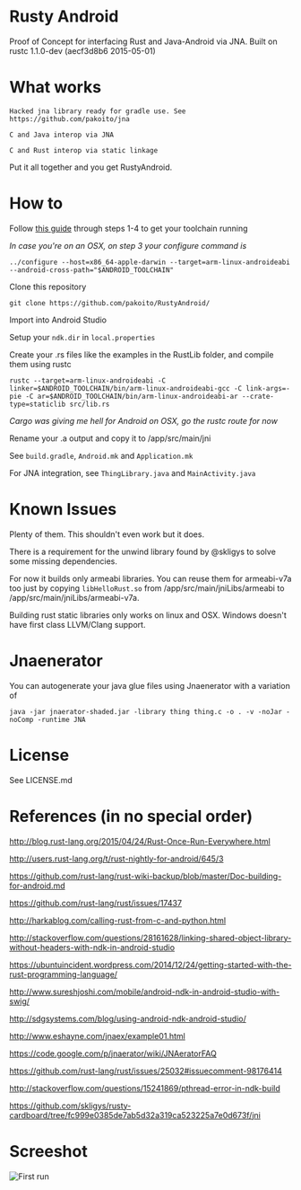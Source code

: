 Rusty Android
==========

Proof of Concept for interfacing Rust and Java-Android via JNA. Built on rustc 1.1.0-dev (aecf3d8b6 2015-05-01) 


What works
==========

    Hacked jna library ready for gradle use. See https://github.com/pakoito/jna

    C and Java interop via JNA

    C and Rust interop via static linkage

Put it all together and you get RustyAndroid.


How to
==========

Follow [this guide](https://github.com/rust-lang/rust-wiki-backup/blob/master/Doc-building-for-android.md) through steps 1-4 to get your toolchain running

*In case you're on an OSX, on step 3 your configure command is*

    ../configure --host=x86_64-apple-darwin --target=arm-linux-androideabi --android-cross-path="$ANDROID_TOOLCHAIN"

Clone this repository

    git clone https://github.com/pakoito/RustyAndroid/

Import into Android Studio

Setup your ```ndk.dir``` in ```local.properties```

Create your .rs files like the examples in the RustLib folder, and compile them using rustc

    rustc --target=arm-linux-androideabi -C linker=$ANDROID_TOOLCHAIN/bin/arm-linux-androideabi-gcc -C link-args=-pie -C ar=$ANDROID_TOOLCHAIN/bin/arm-linux-androideabi-ar --crate-type=staticlib src/lib.rs

*Cargo was giving me hell for Android on OSX, go the rustc route for now*

Rename your .a output and copy it to /app/src/main/jni

See ```build.gradle```, ```Android.mk``` and ```Application.mk```

For JNA integration, see ```ThingLibrary.java``` and ```MainActivity.java```


Known Issues
=============

Plenty of them. This shouldn't even work but it does.

There is a requirement for the unwind library found by @skligys to solve some missing dependencies.

For now it builds only armeabi libraries. You can reuse them for armeabi-v7a too just by copying ```libHelloRust.so``` from /app/src/main/jniLibs/armeabi to /app/src/main/jniLibs/armeabi-v7a.

Building rust static libraries only works on linux and OSX. Windows doesn't have first class LLVM/Clang support.


Jnaenerator
============

You can autogenerate your java glue files using Jnaenerator with a variation of

    java -jar jnaerator-shaded.jar -library thing thing.c -o . -v -noJar -noComp -runtime JNA


License
==========

See LICENSE.md


References (in no special order)
==========

http://blog.rust-lang.org/2015/04/24/Rust-Once-Run-Everywhere.html

http://users.rust-lang.org/t/rust-nightly-for-android/645/3

https://github.com/rust-lang/rust-wiki-backup/blob/master/Doc-building-for-android.md

https://github.com/rust-lang/rust/issues/17437

http://harkablog.com/calling-rust-from-c-and-python.html

http://stackoverflow.com/questions/28161628/linking-shared-object-library-without-headers-with-ndk-in-android-studio

https://ubuntuincident.wordpress.com/2014/12/24/getting-started-with-the-rust-programming-language/

http://www.sureshjoshi.com/mobile/android-ndk-in-android-studio-with-swig/

http://sdgsystems.com/blog/using-android-ndk-android-studio/

http://www.eshayne.com/jnaex/example01.html

https://code.google.com/p/jnaerator/wiki/JNAeratorFAQ

https://github.com/rust-lang/rust/issues/25032#issuecomment-98176414

http://stackoverflow.com/questions/15241869/pthread-error-in-ndk-build

https://github.com/skligys/rusty-cardboard/tree/fc999e0385de7ab5d32a319ca523225a7e0d673f/jni


Screeshot
==========

![First run](https://github.com/pakoito/RustyAndroid/blob/master/device-2015-05-01-205416.png)
